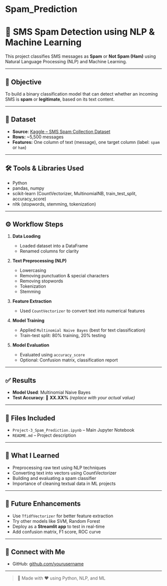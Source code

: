 # Spam_Prediction
# 📧 SMS Spam Detection using NLP & Machine Learning

This project classifies SMS messages as **Spam** or **Not Spam (Ham)** using Natural Language Processing (NLP) and Machine Learning.

---

## 🎯 Objective

To build a binary classification model that can detect whether an incoming SMS is **spam** or **legitimate**, based on its text content.

---

## 📂 Dataset

- **Source**: [Kaggle – SMS Spam Collection Dataset](https://www.kaggle.com/datasets/uciml/sms-spam-collection-dataset)
- **Rows:** ~5,500 messages  
- **Features:** One column of text (message), one target column (label: `spam` or `ham`)

---

## 🛠️ Tools & Libraries Used

- Python  
- pandas, numpy  
- scikit-learn (CountVectorizer, MultinomialNB, train_test_split, accuracy_score)  
- nltk (stopwords, stemming, tokenization)

---

## ⚙️ Workflow Steps

1. **Data Loading**
   - Loaded dataset into a DataFrame
   - Renamed columns for clarity

2. **Text Preprocessing (NLP)**
   - Lowercasing
   - Removing punctuation & special characters
   - Removing stopwords
   - Tokenization
   - Stemming

3. **Feature Extraction**
   - Used `CountVectorizer` to convert text into numerical features

4. **Model Training**
   - Applied `Multinomial Naive Bayes` (best for text classification)
   - Train-test split: 80% training, 20% testing

5. **Model Evaluation**
   - Evaluated using `accuracy_score`
   - Optional: Confusion matrix, classification report

---

## ✅ Results

- **Model Used**: Multinomial Naive Bayes  
- **Test Accuracy**: 🌟 **XX.XX%** *(replace with your actual value)*

---

## 📁 Files Included

- `Project-3_Spam_Prediction.ipynb` – Main Jupyter Notebook    
- `README.md` – Project description

---

## 🧠 What I Learned

- Preprocessing raw text using NLP techniques  
- Converting text into vectors using CountVectorizer  
- Building and evaluating a spam classifier  
- Importance of cleaning textual data in ML projects

---

## 🔮 Future Enhancements

- Use `TfidfVectorizer` for better feature extraction  
- Try other models like SVM, Random Forest  
- Deploy as a **Streamlit app** to test in real-time  
- Add confusion matrix, F1 score, ROC curve

---

## 🤝 Connect with Me

- GitHub: [github.com/yourusername](https://github.com/Athar-cell)  


---

> 🚀 Made with ❤️ using Python, NLP, and ML
